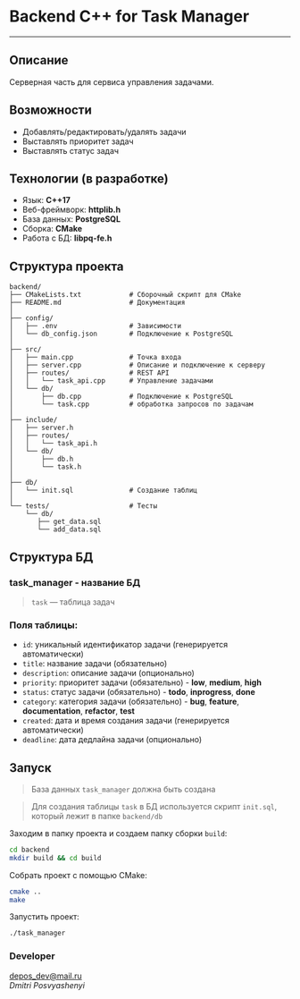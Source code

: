 # Backend C++ for Task Manager

---

## Описание

Серверная часть для сервиса управления задачами.

## Возможности

- Добавлять/редактировать/удалять задачи
- Выставлять приоритет задач
- Выставлять статус задач

## Технологии (в разработке)

- Язык: **C++17**
- Веб-фреймворк: **httplib.h**
- База данных: **PostgreSQL**
- Сборка: **CMake**
- Работа с БД: **libpq-fe.h**

## Структура проекта

```
backend/
├── CMakeLists.txt            # Сборочный скрипт для CMake
├── README.md                 # Документация
│
├── config/
│   ├── .env                  # Зависимости
│   └── db_config.json        # Подключение к PostgreSQL
│
├── src/
│   ├── main.cpp              # Точка входа
│   ├── server.cpp            # Описание и подключение к серверу
│   ├── routes/               # REST API
│   │   └── task_api.cpp      # Управление задачами
│   └── db/
│       ├── db.cpp            # Подключение к PostgreSQL
│       └── task.cpp          # обработка запросов по задачам
│
├── include/
│   ├── server.h
│   ├── routes/
│   │   └── task_api.h
│   └── db/
│       ├── db.h
│       └── task.h
│
├── db/
│   └── init.sql              # Создание таблиц
│
└── tests/                    # Тесты
    └── db/
       ├── get_data.sql
       └── add_data.sql      
```

## Структура БД

### task_manager - название БД

> `task` — таблица задач

### Поля таблицы:

- `id`: уникальный идентификатор задачи (генерируется автоматически)
- `title`: название задачи (обязательно)
- `description`: описание задачи (опционально)
- `priority`: приоритет задачи (обязательно) - **low**, **medium**, **high**
- `status`: статус задачи (обязательно) - **todo**, **inprogress**, **done**
- `category`: категория задачи (обязательно) - **bug**, **feature**, **documentation**, **refactor**, **test**
- `created`: дата и время создания задачи (генерируется автоматически)
- `deadline`: дата дедлайна задачи (опционально)

## Запуск

> База данных `task_manager` должна быть создана

> Для создания таблицы `task` в БД используется скрипт `init.sql`, который лежит в папке `backend/db`

Заходим в папку проекта и создаем папку сборки `build`:
```bash
cd backend
mkdir build && cd build
```

Собрать проект с помощью CMake:
```bash
cmake ..
make
```
Запустить проект:
```bash
./task_manager
```

### Developer
<depos_dev@mail.ru>  
*Dmitri Posvyashenyi*
